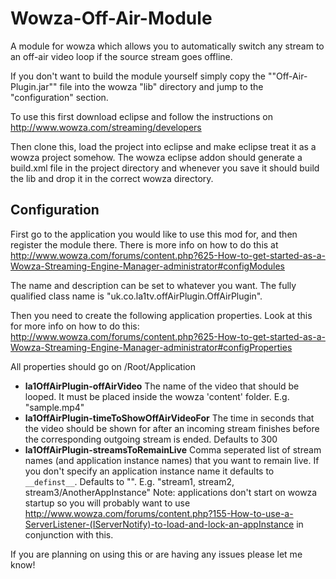 # Wowza-Off-Air-Module
A module for wowza which allows you to automatically switch any stream to an off-air video loop if the source stream goes offline.

If you don't want to build the module yourself simply copy the ""Off-Air-Plugin.jar"" file into the wowza "lib" directory and jump to the "configuration" section.

To use this first download eclipse and follow the instructions on http://www.wowza.com/streaming/developers

Then clone this, load the project into eclipse and make eclipse treat it as a wowza project somehow. The wowza eclipse addon should generate a build.xml file in the project directory and whenever you save it should build the lib and drop it in the correct wowza directory.

Configuration
--------
First go to the application you would like to use this mod for, and then register the module there. There is more info on how to do this at http://www.wowza.com/forums/content.php?625-How-to-get-started-as-a-Wowza-Streaming-Engine-Manager-administrator#configModules

The name and description can be set to whatever you want. The fully qualified class name is "uk.co.la1tv.offAirPlugin.OffAirPlugin".

Then you need to create the following application properties. Look at this for more info on how to do this: http://www.wowza.com/forums/content.php?625-How-to-get-started-as-a-Wowza-Streaming-Engine-Manager-administrator#configProperties

All properties should go on /Root/Application

- **la1OffAirPlugin-offAirVideo** The name of the video that should be looped. It must be placed inside the wowza 'content' folder. E.g. "sample.mp4"
- **la1OffAirPlugin-timeToShowOffAirVideoFor** The time in seconds that the video should be shown for after an incoming stream finishes before the corresponding outgoing stream is ended. Defaults to 300
- **la1OffAirPlugin-streamsToRemainLive** Comma seperated list of stream names (and application instance names) that you want to remain live. If you don't specify an application instance name it defaults to `__definst__`. Defaults to "". E.g. "stream1, stream2, stream3/AnotherAppInstance" Note: applications don't start on wowza startup so you will probably want to use http://www.wowza.com/forums/content.php?155-How-to-use-a-ServerListener-(IServerNotify)-to-load-and-lock-an-appInstance in conjunction with this.

If you are planning on using this or are having any issues please let me know!

